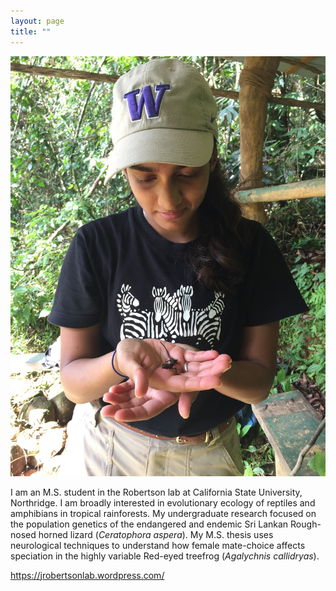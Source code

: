 ```yaml
---
layout: page
title: ""
---
```


<img src="https://github.com/shanellewiks/shanellewiks.github.io/blob/main/docs/assets/Fieldpic.JPG">

I am an M.S. student in the Robertson lab at California State University, Northridge. 
I am broadly interested in evolutionary ecology of reptiles and amphibians in tropical rainforests. 
My undergraduate research focused on the population genetics of the endangered and endemic Sri Lankan Rough-nosed horned lizard (_Ceratophora aspera_). 
My M.S. thesis uses neurological techniques to understand how female mate-choice affects speciation in the highly variable Red-eyed treefrog (_Agalychnis callidryas_).

https://jrobertsonlab.wordpress.com/